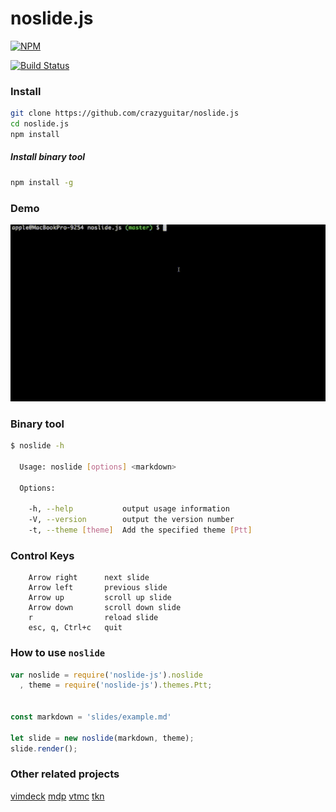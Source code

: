 # noslide.js

[![NPM](https://nodei.co/npm/noslide-js.png?compact=true)](https://nodei.co/npm/noslide-js/)

[![Build Status](https://travis-ci.org/crazyguitar/noslide.js.svg?branch=master)](https://travis-ci.org/crazyguitar/noslide.js)

### Install

```bash
git clone https://github.com/crazyguitar/noslide.js
cd noslide.js
npm install
```
##### Install binary tool

```bash
npm install -g
```


### Demo

![](images/demo.gif)

### Binary tool

```bash
$ noslide -h

  Usage: noslide [options] <markdown>

  Options:

    -h, --help           output usage information
    -V, --version        output the version number
    -t, --theme [theme]  Add the specified theme [Ptt]
```

### Control Keys

```
    Arrow right      next slide
    Arrow left       previous slide
    Arrow up         scroll up slide
    Arrow down       scroll down slide
    r                reload slide
    esc, q, Ctrl+c   quit
```


### How to use ``noslide``

```js
var noslide = require('noslide-js').noslide
  , theme = require('noslide-js').themes.Ptt;


const markdown = 'slides/example.md'

let slide = new noslide(markdown, theme);
slide.render();
```

### Other related projects

[vimdeck](https://github.com/tybenz/vimdeck)
[mdp](https://github.com/visit1985/mdp)
[vtmc](https://github.com/jclulow/vtmc)
[tkn](https://github.com/fxn/tkn)
